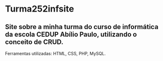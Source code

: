 ﻿# Turma252infsite

Site sobre a minha turma do curso de informática da escola CEDUP Abílio Paulo, utilizando o conceito de CRUD.
---
Ferramentas utilizadas: HTML, CSS, PHP, MySQL.
